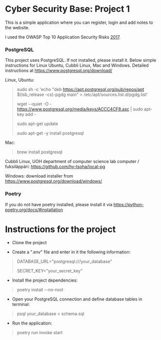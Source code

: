 <h1>Cyber Security Base: Project 1</h1>

This is a simple application where you can register, login and add notes to the website.

I used the OWASP Top 10 Application Security Risks [2017](https://owasp.org/www-project-top-ten/2017/Top_10.html).

<h3>PostgreSQL</h3>

This project uses PostgreSQL. If not installed, please install it. Below simple instructions for Linux Ubuntu, Cubbli Linux, Mac and Windows. Detailed instructions at https://www.postgresql.org/download/

Linux, Ubuntu:
>sudo sh -c 'echo "deb https://apt.postgresql.org/pub/repos/apt $(lsb_release -cs)-pgdg main" > /etc/apt/sources.list.d/pgdg.list'
>
>wget --quiet -O - https://www.postgresql.org/media/keys/ACCC4CF8.asc | sudo apt-key add -
>
>sudo apt-get update
>
>sudo apt-get -y install postgresql

Mac:
> brew install postgresql

Cubbli Linux, UOH department of computer science lab computer / fuksiläppäri:
https://github.com/hy-tsoha/local-pg

Windows:
download installer from https://www.postgresql.org/download/windows/

<h3>Poetry</h3>

If you do not have poetry installed, please install it via https://python-poetry.org/docs/#installation

<h1> Instructions for the project</h1>

- Clone the project

- Create a ".env" file and enter in it the following information:
  
> DATABASE_URL="postgresql:///your_database"
>
> SECRET_KEY="your_secret_key"

- Install the project dependencies:
> poetry install --no-root

- Open your PostgreSQL connection and define database tables in terminal:
> psql your_database < schema.sql

- Run the application:
> poetry run invoke start
